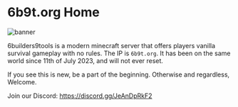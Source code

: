 # 6b9t.org Home

![banner](https://status.minecraftservers.org/ice/651525.png)

6builders9tools is a modern minecraft server that offers players vanilla survival gameplay with no rules. 
The IP is `6b9t.org`. It has been on the same world since 11th of July 2023, and will not ever reset.

If you see this is new, be a part of the beginning.
Otherwise and regardless, Welcome.

Join our Discord:
https://discord.gg/JeAnDpRkF2
